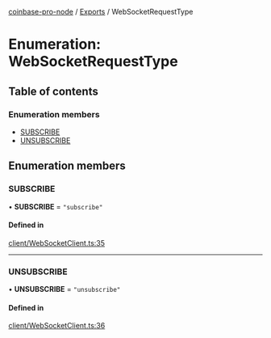 [coinbase-pro-node](../README.md) / [Exports](../modules.md) / WebSocketRequestType

# Enumeration: WebSocketRequestType

## Table of contents

### Enumeration members

- [SUBSCRIBE](WebSocketRequestType.md#subscribe)
- [UNSUBSCRIBE](WebSocketRequestType.md#unsubscribe)

## Enumeration members

### SUBSCRIBE

• **SUBSCRIBE** = `"subscribe"`

#### Defined in

[client/WebSocketClient.ts:35](https://github.com/bennycode/coinbase-pro-node/blob/48475f6/src/client/WebSocketClient.ts#L35)

---

### UNSUBSCRIBE

• **UNSUBSCRIBE** = `"unsubscribe"`

#### Defined in

[client/WebSocketClient.ts:36](https://github.com/bennycode/coinbase-pro-node/blob/48475f6/src/client/WebSocketClient.ts#L36)
